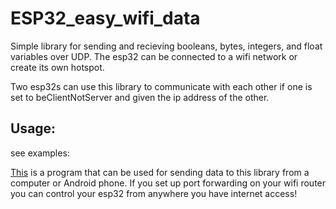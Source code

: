 # ESP32_easy_wifi_data

Simple library for sending and recieving booleans, bytes, integers, and float variables over UDP. The esp32 can be connected to a wifi network or create its own hotspot.

Two esp32s can use this library to communicate with each other if one is set to beClientNotServer and given the ip address of the other.

## Usage:
see examples: 


[This](https://github.com/RCMgames/RCMDS) is a program that can be used for sending data to this library from a computer or Android phone. If you set up port forwarding on your wifi router you can control your esp32 from anywhere you have internet access!

